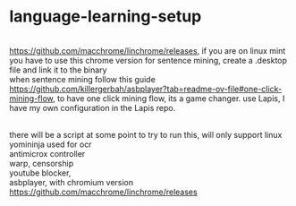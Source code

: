 # language-learning-setup


<br> https://github.com/macchrome/linchrome/releases, if you are on linux mint you have to use this chrome version for sentence mining, create a .desktop file and link it to the binary
<br> when sentence mining follow this guide https://github.com/killergerbah/asbplayer?tab=readme-ov-file#one-click-mining-flow, to have one click mining flow, its a game changer.
<bri> use Lapis, I have my own configuration in the Lapis repo.

<br> there will be a script at some point to try to run this, will only support linux
<br> yomininja used for ocr
<br> antimicrox controller
<br> warp, censorship
<br> youtube blocker,
<br>asbplayer, with chromium version
<br>https://github.com/macchrome/linchrome/releases
